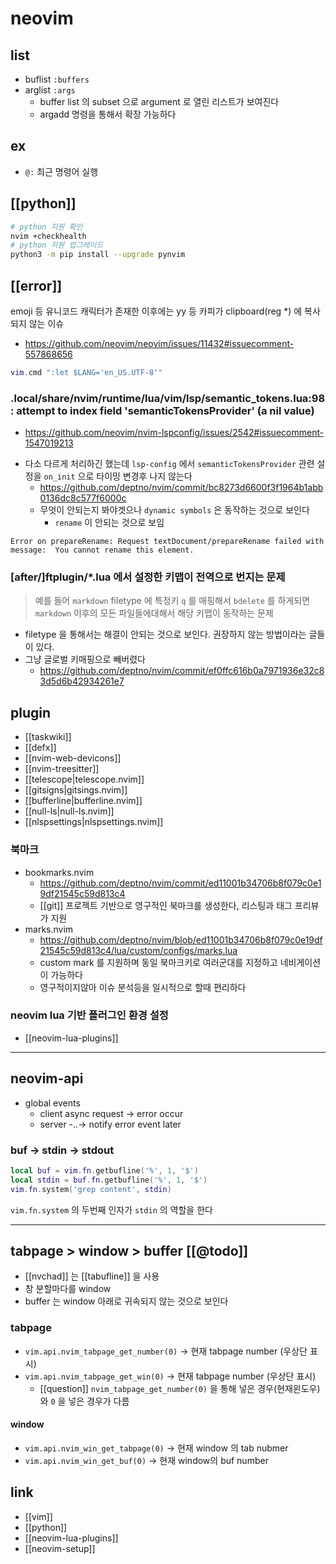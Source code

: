 # neovim

## list
- buflist `:buffers`
- arglist `:args`
  - buffer list 의 subset 으로 argument 로 열린 리스트가 보여진다
  - argadd 명령을 통해서 확장 가능하다

## ex
- `@:` 최근 명령어 실행

## [[python]]
```sh
# python 지원 확인
nvim +checkhealth
# python 지원 업그레이드
python3 -m pip install --upgrade pynvim
```

## [[error]]
emoji 등 유니코드 캐릭터가 존재한 이후에는 yy 등 카피가 clipboard(reg *) 에 복사되지 않는 이슈

- https://github.com/neovim/neovim/issues/11432#issuecomment-557868656
```lua
vim.cmd ":let $LANG='en_US.UTF-8'"
```

### .local/share/nvim/runtime/lua/vim/lsp/semantic_tokens.lua:98: attempt to index field 'semanticTokensProvider' (a nil value)
+ https://github.com/neovim/nvim-lspconfig/issues/2542#issuecomment-1547019213
- 다소 다르게 처리하긴 했는데 `lsp-config` 에서 `semanticTokensProvider` 관련 설정을 `on_init` 으로 타이밍 변경후 나지 않는다
  + https://github.com/deptno/nvim/commit/bc8273d6600f3f1964b1abb0136dc8c577f6000c
  - 무엇이 안되는지 봐야겟으나 `dynamic symbols` 은 동작하는 것으로 보인다
    - `rename` 이 안되는 것으로 보임
```vim 
Error on prepareRename: Request textDocument/prepareRename failed with message:  You cannot rename this element. 
```

### [after/]ftplugin/*.lua 에서 설정한 키맵이 전역으로 번지는 문제
> 예를 들어 `markdown` filetype 에 특정키 `q` 를 매핑해서 `bdelete` 를 하게되면 `markdown` 이후의 모든 파일들에대해서 해당 키맵이 동작하는 문제
- filetype 을 통해서는 해결이 안되는 것으로 보인다. 권장하지 않는 방법이라는 글들이 있다.
- 그냥 글로벌 키매핑으로 빼버렸다
  + https://github.com/deptno/nvim/commit/ef0ffc616b0a7971936e32c83d5d6b42934261e7

## plugin
- [[taskwiki]]
- [[defx]]
- [[nvim-web-devicons]]
- [[nvim-treesitter]]
- [[telescope|telescope.nvim]]
- [[gitsigns|gitsings.nvim]]
- [[bufferline|bufferline.nvim]]
- [[null-ls|null-ls.nvim]]
- [[nlspsettings|nlspsettings.nvim]]

### 북마크
- bookmarks.nvim
  + https://github.com/deptno/nvim/commit/ed11001b34706b8f079c0e19df21545c59d813c4
  - [[git]] 프로젝트 기반으로 영구적인 북마크를 생성한다, 리스팅과 태그 프리뷰가 지원
- marks.nvim
  + https://github.com/deptno/nvim/blob/ed11001b34706b8f079c0e19df21545c59d813c4/lua/custom/configs/marks.lua
  - custom mark 를 지원하며 동일 북마크키로 여러군대를 지정하고 네비게이션이 가능하다
  - 영구적이지않아 이슈 분석등을 일시적으로 할때 편리하다

### neovim lua 기반 플러그인 환경 설정
- [[neovim-lua-plugins]]

---

## neovim-api
- global events
  - client async request -> error occur 
  - server -..-> notify error event later

### buf -> stdin -> stdout
```lua
local buf = vim.fn.getbufline('%', 1, '$')
local stdin = buf.fn.getbufline('%', 1, '$')
vim.fn.system('grep content', stdin)
```
`vim.fn.system` 의 두번째 인자가 `stdin` 의 역할을 한다

---
## tabpage > window > buffer [[@todo]]
- [[nvchad]] 는 [[tabufline]] 을 사용
- 창 분할마다를 window
- buffer 는 window 아래로 귀속되지 않는 것으로 보인다
### tabpage
- `vim.api.nvim_tabpage_get_number(0)` -> 현재 tabpage number (우상단 표시)
- `vim.api.nvim_tabpage_get_win(0)` -> 현재 tabpage number (우상단 표시)
  - [[question]] `nvim_tabpage_get_number(0)` 을 통해 넣은 경우(현재윈도우)와 `0` 을 넣은 경우가 다름
#### window
- `vim.api.nvim_win_get_tabpage(0)` -> 현재 window 의 tab nubmer
- `vim.api.nvim_win_get_buf(0)` -> 현재 window의 buf number

## link
- [[vim]]
- [[python]]
- [[neovim-lua-plugins]]
- [[neovim-setup]]
